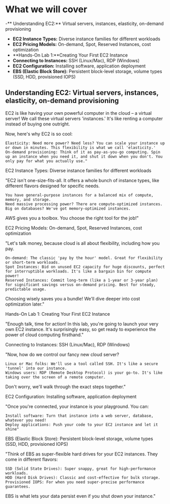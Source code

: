 # What we will cover
-** Understanding EC2:** Virtual servers, instances, elasticity, on-demand provisioning
- **EC2 Instance Types:** Diverse instance families for different workloads
- **EC2 Pricing Models:** On-demand, Spot, Reserved Instances, cost optimization
- **Hands-On Lab 1:**Creating Your First EC2 Instance
- **Connecting to Instances:** SSH (Linux/Mac), RDP (Windows)
- **EC2 Configuration:** Installing software, application deployment
- **EBS (Elastic Block Store):** Persistent block-level storage, volume types (SSD, HDD, provisioned IOPS)

## Understanding EC2: Virtual servers, instances, elasticity, on-demand provisioning

EC2 is like having your own powerful computer in the cloud – a virtual server! We call these virtual servers 'instances.' It's like renting a computer instead of buying one outright.

Now, here's why EC2 is so cool:

    Elasticity: Need more power? Need less? You can scale your instance up or down in minutes. This flexibility is what we call 'elasticity.'
    On-demand provisioning: Think of it as pay-as-you-go computing. Spin up an instance when you need it, and shut it down when you don't. You only pay for what you actually use."

EC2 Instance Types: Diverse instance families for different workloads

"EC2 isn't one-size-fits-all. It offers a whole bunch of instance types, like different flavors designed for specific needs.

    You have general-purpose instances for a balanced mix of compute, memory, and storage.
    Need massive processing power? There are compute-optimized instances.
    Big on databases? We've got memory-optimized instances.

AWS gives you a toolbox. You choose the right tool for the job!"

EC2 Pricing Models: On-demand, Spot, Reserved Instances, cost optimization

"Let's talk money, because cloud is all about flexibility, including how you pay.

    On-demand: The classic 'pay by the hour' model. Great for flexibility or short-term workloads.
    Spot Instances: Bid on unused EC2 capacity for huge discounts, perfect for interruptible workloads. It's like a bargain bin for compute power!
    Reserved Instances: Commit long-term (like a 1-year or 3-year plan) for significant savings versus on-demand pricing. Best for steady, predictable usage.

Choosing wisely saves you a bundle! We'll dive deeper into cost optimization later."

Hands-On Lab 1: Creating Your First EC2 Instance

"Enough talk, time for action! In this lab, you're going to launch your very own EC2 instance.  It's surprisingly easy, so get ready to experience the power of cloud computing firsthand."

Connecting to Instances: SSH (Linux/Mac), RDP (Windows)

"Now, how do we control our fancy new cloud server?

    Linux or Mac folks: We'll use a tool called SSH. It's like a secure 'tunnel' into our instance.
    Windows users: RDP (Remote Desktop Protocol) is your go-to. It's like taking over the screen of a remote computer.

Don't worry, we'll walk through the exact steps together."

EC2 Configuration: Installing software, application deployment

"Once you're connected, your instance is your playground. You can:

    Install software: Turn that instance into a web server, database, whatever you need!
    Deploy applications: Push your code to your EC2 instance and let it shine"

EBS (Elastic Block Store): Persistent block-level storage, volume types (SSD, HDD, provisioned IOPS)

"Think of EBS as super-flexible hard drives for your EC2 instances.  They come in different flavors:

    SSD (Solid State Drives): Super snappy, great for high-performance workloads.
    HDD (Hard Disk Drives): Classic and cost-effective for bulk storage.
    Provisioned IOPS: For when you need super-precise performance guarantees.

EBS is what lets your data persist even if you shut down your instance."
